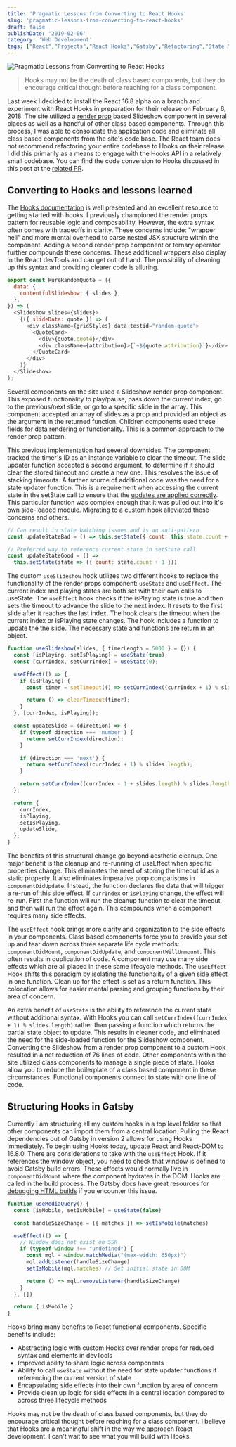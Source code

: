 ```yaml
---
title: 'Pragmatic Lessons from Converting to React Hooks'
slug: 'pragmatic-lessons-from-converting-to-react-hooks'
draft: false
publishDate: '2019-02-06'
category: 'Web Development'
tags: ["React","Projects","React Hooks","Gatsby","Refactoring","State Management","Performance"]
---
```

![Pragmatic Lessons from Converting to React Hooks](images/2019-02-hooks-diff.jpg#center)

> Hooks may not be the death of class based components, but they do encourage critical thought before reaching for a class component.

Last week I decided to install the React 16.8 alpha on a branch and experiment with React Hooks in preparation for their release on February 6, 2018. The site utilized a [render prop](https://reactjs.org/docs/render-props.html) based Slideshow component in several places as well as a handful of other class based components. Through this process, I was able to consolidate the application code and eliminate all class based components from the site's code base. The React team does not recommend refactoring your entire codebase to Hooks on their release. I did this primarily as a means to engage with the Hooks API in a relatively small codebase. You can find the code conversion to Hooks discussed in this post at the [related PR](https://github.com/entorenee/Portfolio-Site/pull/10). 

## Converting to Hooks and lessons learned

The [Hooks documentation](https://reactjs.org/docs/hooks-intro.html) is well presented and an excellent resource to getting started with hooks. I previously championed the render props pattern for reusable logic and composability. However, the extra syntax often comes with tradeoffs in clarity. These concerns include: "wrapper hell" and more mental overhead to parse nested JSX structure within the component. Adding a second render prop component or ternary operator further compounds these concerns. These additional wrappers also display in the React devTools and can get out of hand. The possibility of cleaning up this syntax and providing clearer code is alluring.

```javascript
export const PureRandomQuote = ({
  data: {
    contentfulSlideshow: { slides },
  },
}) => (
  <Slideshow slides={slides}>
    {({ slideData: quote }) => (
      <div className={gridStyles} data-testid="random-quote">
        <QuoteCard>
          <div>{quote.quote}</div>
          <div className={attribution}>{`~${quote.attribution}`}</div>
        </QuoteCard>
      </div>
    )}
  </Slideshow>
);
```

Several components on the site used a Slideshow render prop component. This exposed functionality to play/pause, pass down the current index, go to the previous/next slide, or go to a specific slide in the array. This component accepted an array of slides as a prop and provided an object as the argument in the returned function. Children components used these fields for data rendering or functionality. This is a common approach to the render prop pattern.

This previous implementation had several downsides. The component tracked the timer's ID as an instance variable to clear the timeout. The slide updater function accepted a second argument, to determine if it should clear the stored timeout and create a new one. This resolves the issue of stacking timeouts. A further source of additional code was the need for a state updater function. This is a requirement when accessing the current state in the setState call to ensure that the [updates are applied correctly](https://reactjs.org/docs/react-component.html#setstate). This particular function was complex enough that it was pulled out into it's own side-loaded module. Migrating to a custom hook alleviated these concerns and others.

```javascript
// Can result in state batching issues and is an anti-pattern
const updateStateBad = () => this.setState({ count: this.state.count + 1 })

// Preferred way to reference current state in setState call
const updateStateGood = () =>
  this.setState(state => ({ count: state.count + 1 }))
```

The custom `useSlideshow` hook utilizes two different hooks to replace the functionality of the render props component: `useState` and `useEffect`. The current index and playing states are both set with their own calls to useState. The `useEffect` hook checks if the isPlaying state is true and then sets the timeout to advance the slide to the next index. It resets to the first slide after it reaches the last index. The hook clears the timeout when the current index or isPlaying state changes. The hook includes a function to update the the slide. The necessary state and functions are return in an object.

```javascript
function useSlideshow(slides, { timerLength = 5000 } = {}) {
  const [isPlaying, setIsPlaying] = useState(true);
  const [currIndex, setCurrIndex] = useState(0);

  useEffect(() => {
    if (isPlaying) {
      const timer = setTimeout(() => setCurrIndex((currIndex + 1) % slides.length), timerLength);

      return () => clearTimeout(timer);
    }
  }, [currIndex, isPlaying]);

  const updateSlide = (direction) => {
    if (typeof direction === 'number') {
      return setCurrIndex(direction);
    }

    if (direction === 'next') {
      return setCurrIndex((currIndex + 1) % slides.length);
    }

    return setCurrIndex((currIndex - 1 + slides.length) % slides.length);
  };

  return {
    currIndex,
    isPlaying,
    setIsPlaying,
    updateSlide,
  };
}
```

The benefits of this structural change go beyond aesthetic cleanup. One major benefit is the cleanup and re-running of useEffect when specific properties change. This eliminates the need of storing the timeout id as a static property. It also eliminates imperative prop comparisons in `componentDidUpdate`. Instead, the function declares the data that will trigger a re-run of this side effect. If `currIndex` or `isPlaying` change, the effect will re-run. First the function will run the cleanup function to clear the timeout, and then will run the effect again. This compounds when a component requires many side effects.

The `useEffect` hook brings more clarity and organization to the side effects in your components. Class based components force you to provide your set up and tear down across three separate life cycle methods: `componentDidMount`, `componentDidUpdate`, and `componentWillUnmount`. This often results in duplication of code. A component may use many side effects which are all placed in these same lifecycle methods. The `useEffect` Hook shifts this paradigm by isolating the functionality of a given side effect in one function. Clean up for the effect is set as a return function. This colocation allows for easier mental parsing and grouping functions by their area of concern.

An extra benefit of `useState` is the ability to reference the current state without additional syntax. With Hooks you can call `setCurrIndex((currIndex + 1) % slides.length)` rather than passing a function which returns the partial state object to update. This results in cleaner code, and eliminated the need for the side-loaded function for the Slideshow component. Converting the Slideshow from a render prop component to a custom Hook resulted in a net reduction of 76 lines of code. Other components within the site utilized class components to manage a single piece of state. Hooks allow you to reduce the boilerplate of a class based component in these circumstances. Functional components connect to state with one line of code.

## Structuring Hooks in Gatsby

Currently I am structuring all my custom hooks in a top level folder so that other components can import them from a central location. Pulling the React dependencies out of Gatsby in version 2 allows for using Hooks immediately. To begin using Hooks today, update React and React-DOM to 16.8.0. There are considerations to take with the `useEffect` Hook. If it references the window object, you need to check that window is defined to avoid Gatsby build errors. These effects would normally live in `componentDidMount` where the component hydrates in the DOM. Hooks are called in the build process. The Gatsby docs have great resources for [debugging HTML builds](https://www.gatsbyjs.org/docs/debugging-html-builds/) if you encounter this issue.

```javascript
function useMediaQuery() {
  const [isMobile, setIsMobile] = useState(false)

  const handleSizeChange = ({ matches }) => setIsMobile(matches)

  useEffect(() => {
    // Window does not exist on SSR
    if (typeof window !== "undefined") {
      const mql = window.matchMedia("(max-width: 650px)")
      mql.addListener(handleSizeChange)
      setIsMobile(mql.matches) // Set initial state in DOM

      return () => mql.removeListener(handleSizeChange)
    }
  }, [])

  return { isMobile }
}
```

Hooks bring many benefits to React functional components. Specific benefits include: 

- Abstracting logic with custom Hooks over render props for reduced syntax and elements in devTools
- Improved ability to share logic across components
- Ability to call `useState` without the need for state updater functions if referencing the current version of state
- Encapsulating side effects into their own function by area of concern
- Provide clean up logic for side effects in a central location compared to across three lifecycle methods

Hooks may not be the death of class based components, but they do encourage critical thought before reaching for a class component. I believe that Hooks are a meaningful shift in the way we approach React development. I can't wait to see what you will build with Hooks.
